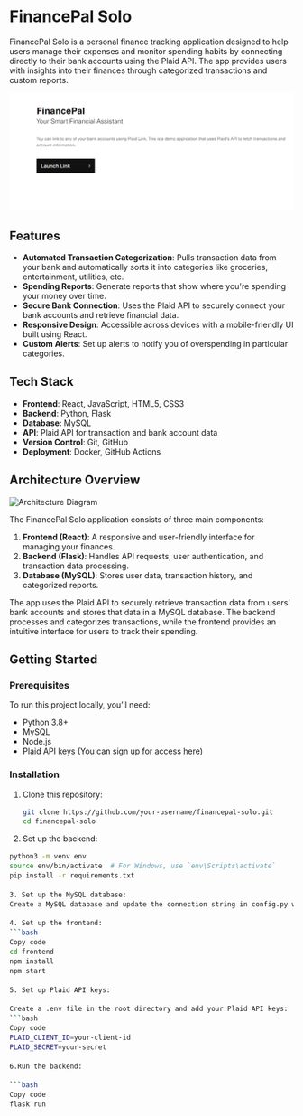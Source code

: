 # FinancePal Solo

FinancePal Solo is a personal finance tracking application designed to help users manage their expenses and monitor spending habits by connecting directly to their bank accounts using the Plaid API. The app provides users with insights into their finances through categorized transactions and custom reports.

![FinancePal Solo Screenshot](Screenshot%20(35).png)

## Features
- **Automated Transaction Categorization**: Pulls transaction data from your bank and automatically sorts it into categories like groceries, entertainment, utilities, etc.
- **Spending Reports**: Generate reports that show where you're spending your money over time.
- **Secure Bank Connection**: Uses the Plaid API to securely connect your bank accounts and retrieve financial data.
- **Responsive Design**: Accessible across devices with a mobile-friendly UI built using React.
- **Custom Alerts**: Set up alerts to notify you of overspending in particular categories.

## Tech Stack
- **Frontend**: React, JavaScript, HTML5, CSS3
- **Backend**: Python, Flask
- **Database**: MySQL
- **API**: Plaid API for transaction and bank account data
- **Version Control**: Git, GitHub
- **Deployment**: Docker, GitHub Actions

## Architecture Overview

![Architecture Diagram](link-to-diagram)

The FinancePal Solo application consists of three main components:
1. **Frontend (React)**: A responsive and user-friendly interface for managing your finances.
2. **Backend (Flask)**: Handles API requests, user authentication, and transaction data processing.
3. **Database (MySQL)**: Stores user data, transaction history, and categorized reports.

The app uses the Plaid API to securely retrieve transaction data from users' bank accounts and stores that data in a MySQL database. The backend processes and categorizes transactions, while the frontend provides an intuitive interface for users to track their spending.

## Getting Started

### Prerequisites
To run this project locally, you’ll need:
- Python 3.8+
- MySQL
- Node.js
- Plaid API keys (You can sign up for access [here](https://plaid.com/))

### Installation

1. Clone this repository:
   ```bash
   git clone https://github.com/your-username/financepal-solo.git
   cd financepal-solo

2. Set up the backend:
  ```bash
  python3 -m venv env
  source env/bin/activate  # For Windows, use `env\Scripts\activate`
  pip install -r requirements.txt
  
3. Set up the MySQL database:
Create a MySQL database and update the connection string in config.py with your credentials.

4. Set up the frontend:
  ```bash
  Copy code
  cd frontend
  npm install
  npm start

5. Set up Plaid API keys:

Create a .env file in the root directory and add your Plaid API keys:
  ```bash
  Copy code
  PLAID_CLIENT_ID=your-client-id
  PLAID_SECRET=your-secret
  
6.Run the backend:

  ```bash
  Copy code
  flask run
